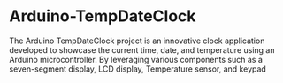 # Arduino-TempDateClock
The Arduino TempDateClock project is an innovative clock application developed to showcase the current time, date, and temperature using an Arduino microcontroller. By leveraging various components such as a seven-segment display, LCD display, Temperature sensor, and keypad
